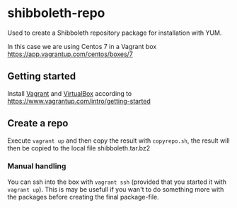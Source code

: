 # shibboleth-repo
Used to create a Shibboleth repository package for installation with YUM.

In this case we are using Centos 7 in a Vagrant box
https://app.vagrantup.com/centos/boxes/7

## Getting started
Install [Vagrant](https://www.vagrantup.com/docs/installation/) and [VirtualBox](https://www.virtualbox.org/) according to https://www.vagrantup.com/intro/getting-started

## Create a repo
Execute `vagrant up` and then copy the result with `copyrepo.sh`, the result will then be copied to the local file shibboleth.tar.bz2

### Manual handling
You can ssh into the box with `vagrant ssh` (provided that you started it with `vagrant up`). This is may be usefull if you wan't to do something more with the packages before creating the final package-file.